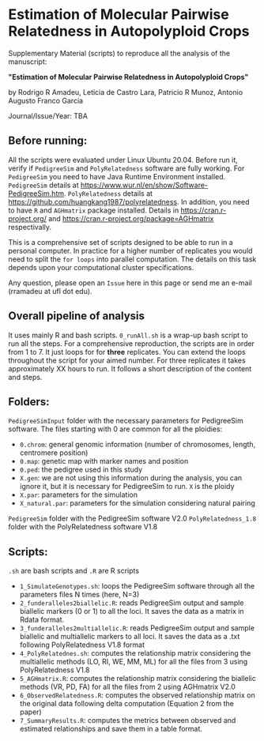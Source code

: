 # Estimation of Molecular Pairwise Relatedness in Autopolyploid Crops

Supplementary Material (scripts) to reproduce all the analysis of the manuscript:

**"Estimation of Molecular Pairwise Relatedness in Autopolyploid Crops"**

by Rodrigo R Amadeu, Leticia de Castro Lara, Patricio R Munoz, Antonio Augusto Franco Garcia

Journal/Issue/Year: TBA

## Before running:
All the scripts were evaluated under Linux Ubuntu 20.04. Before run it, verify if `PedigreeSim` and `PolyRelatedness` software are fully working. For `PedigreeSim` you need to have Java Runtime Environment installed. `PedigreeSim` details at https://www.wur.nl/en/show/Software-PedigreeSim.htm. `PolyRelatedness` details at https://github.com/huangkang1987/polyrelatedness. In addition, you need to have `R` and `AGHmatrix` package installed. Details in https://cran.r-project.org/ and https://cran.r-project.org/package=AGHmatrix respectivally. 

This is a comprehensive set of scripts designed to be able to run in a personal computer. In practice for a higher number of replicates you would need to split the `for loops` into parallel computation. The details on this task depends upon your computational cluster specifications. 

Any question, please open an `Issue` here in this page or send me an e-mail (rramadeu at ufl dot edu). 

## Overall pipeline of analysis
It uses mainly R and bash scripts. `0_runAll.sh` is a wrap-up bash script to run all the steps. For a comprehensive reproduction, the scripts are in order from 1 to 7. It just loops for for **three** replicates. You can extend the loops throughout the script for your aimed number. For three replicates it takes approximately XX hours to run. It follows a short description of the content and steps.

## Folders:
`PedigreeSimInput` folder with the necessary parameters for PedigreeSim software. The files starting with 0 are common for all the ploidies:
- `0.chrom`: general genomic information (number of chromosomes, length, centromere position)
- `0.map`: genetic map with marker names and position
- `0.ped`: the pedigree used in this study
- `X.gen`: we are not using this information during the analysis, you can ignore it, but it is necessary for PedigreeSim to run. `X` is the ploidy
- `X.par`: parameters for the simulation
- `X_natural.par`: parameters for the simulation considering natural pairing

`PedigreeSim` folder with the PedigreeSim software V2.0
`PolyRelatedness_1.8` folder with the PolyRelatedness software V1.8

## Scripts:
`.sh` are bash scripts and `.R` are R scripts
- `1_SimulateGenotypes.sh`: loops the PedigreeSim software through all the parameters files N times (here, N=3)
- `2_funderalleles2biallelic.R`: reads PedigreeSim output and sample biallelic markers (0 or 1) to all the loci. It saves the data as a matrix in Rdata format.
- `3_funderalleles2multiallelic.R`: reads PedigreeSim output and sample biallelic and multiallelic markers to all loci. It saves the data as a .txt following PolyRelatedness V1.8 format
- `4_PolyRelatednes.sh`: computes the relationship matrix considering the multiallelic methods (LO, RI, WE, MM, ML)  for all the files from 3 using PolyRelatedness V1.8
- `5_AGHmatrix.R`: computes the relationship matrix considering the biallelic methods (VR, PD, FA) for all the files from 2 using AGHmatrix V2.0
- `6_ObservedRelatedness.R`: computes the observed relationship matrix on the original data following delta computation (Equation 2 from the paper)
- `7_SummaryResults.R`: computes the metrics between observed and estimated relationships and save them in a table format.
